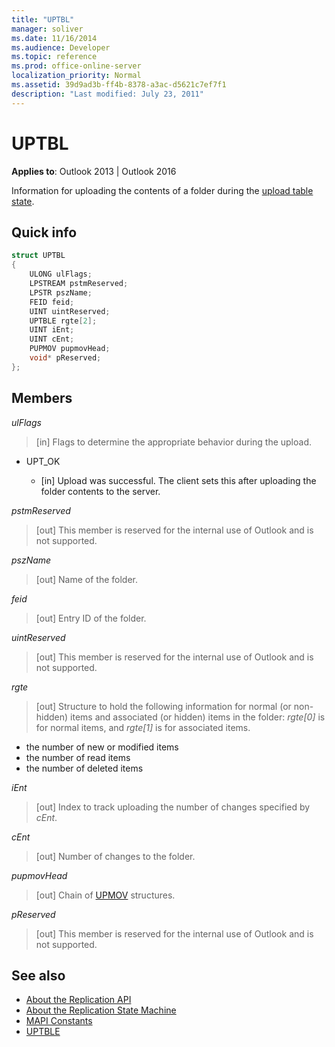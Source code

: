 ```yaml
---
title: "UPTBL"
manager: soliver
ms.date: 11/16/2014
ms.audience: Developer
ms.topic: reference
ms.prod: office-online-server
localization_priority: Normal
ms.assetid: 39d9ad3b-ff4b-8378-a3ac-d5621c7ef7f1
description: "Last modified: July 23, 2011"
---
```


# UPTBL

**Applies to**: Outlook 2013 | Outlook 2016 
  
Information for uploading the contents of a folder during the [upload table state](upload-table-state.md).
  
## Quick info

```cpp
struct UPTBL 
{ 
    ULONG ulFlags; 
    LPSTREAM pstmReserved; 
    LPSTR pszName; 
    FEID feid; 
    UINT uintReserved; 
    UPTBLE rgte[2]; 
    UINT iEnt; 
    UINT cEnt; 
    PUPMOV pupmovHead; 
    void* pReserved; 
};
```

## Members

_ulFlags_
  
> [in] Flags to determine the appropriate behavior during the upload.
    
  - UPT_OK
    
    - [in] Upload was successful. The client sets this after uploading the folder contents to the server.
    
_pstmReserved_
  
> [out] This member is reserved for the internal use of Outlook and is not supported. 
    
_pszName_
  
> [out] Name of the folder.
    
_feid_
  
> [out] Entry ID of the folder.
    
_uintReserved_
  
> [out] This member is reserved for the internal use of Outlook and is not supported. 
    
_rgte_
  
> [out] Structure to hold the following information for normal (or non-hidden) items and associated (or hidden) items in the folder:  _rgte[0]_ is for normal items, and  _rgte[1]_ is for associated items. 
    
   - the number of new or modified items
   - the number of read items 
   - the number of deleted items
    
 _iEnt_
  
> [out] Index to track uploading the number of changes specified by  _cEnt_.
    
_cEnt_
  
> [out] Number of changes to the folder.
    
_pupmovHead_
  
> [out] Chain of [UPMOV](upmov.md) structures. 
    
_pReserved_
  
> [out] This member is reserved for the internal use of Outlook and is not supported.
    
## See also

- [About the Replication API](about-the-replication-api.md)
- [About the Replication State Machine](about-the-replication-state-machine.md)
- [MAPI Constants](mapi-constants.md)
- [UPTBLE](uptble.md)

